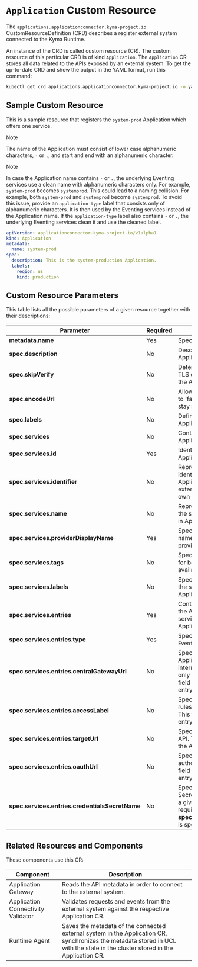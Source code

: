 # `Application` Custom Resource

The `applications.applicationconnector.kyma-project.io` CustomResourceDefinition (CRD) describes a register external system connected to the Kyma Runtime. 

An instance of the CRD is called custom resource (CR). The custom resource of this particular CRD is of kind  `Application`. The `Application` CR stores all data related to the APIs exposed by an external system. To get the up-to-date CRD and show the output in the YAML format, run this command:

```bash
kubectl get crd applications.applicationconnector.kyma-project.io -o yaml
```

## Sample Custom Resource

This is a sample resource that registers the `system-prod` Application which offers one service.

> [!NOTE]
> The name of the Application must consist of lower case alphanumeric characters, `-` or `.`, and start and end with an alphanumeric character.

> [!NOTE]
> In case the Application name contains `-` or `.`, the underlying Eventing services use a clean name with alphanumeric characters only. For example, `system-prod` becomes `systemprod`. This could lead to a naming collision. For example, both `system-prod` and `systemprod` become `systemprod`.
To avoid this issue, provide an `application-type` label that consists only of alphanumeric characters. It is then used by the Eventing services instead of the Application name. If the `application-type` label also contains `-` or `.`, the underlying Eventing services clean it and use the cleaned label.

```yaml
apiVersion: applicationconnector.kyma-project.io/v1alpha1
kind: Application
metadata:
  name: system-prod
spec:
  description: This is the system-production Application.
  labels:
    region: us
    kind: production
```

## Custom Resource Parameters

This table lists all the possible parameters of a given resource together with their descriptions:

| Parameter   |      Required      |  Description |
|--|--|--|
| **metadata.name** | Yes | Specifies the name of the CR. |
| **spec.description** | No | Describes the connected Application.  |
| **spec.skipVerify** | No | Determines whether to skip TLS certificate verification for the Application.  |
| **spec.encodeUrl** | No | Allows for URL encoding. If set to 'false', your URL segments stay intact. |
| **spec.labels** | No | Defines the labels of the Application. |
| **spec.services** | No | Contains all services that the Application provides. |
| **spec.services.id** | Yes | Identifies the service that the Application provides. |
| **spec.services.identifier** | No | Represents an additional identifier unique in the Application scope. Allows the external system to provide its own identifier. |
| **spec.services.name** | No | Represents a unique name of the service. Used for proxying in Application Gateway. |
| **spec.services.providerDisplayName** | Yes | Specifies a human-readable name of the Application service provider. |Yes|Yes|
| **spec.services.tags** | No | Specifies additional tags used for better documentation of the available APIs.|
| **spec.services.labels** | No | Specifies additional labels for the service offered by the Application. |
| **spec.services.entries** | Yes | Contains the information about the APIs and events that the service offered by the Application provides.|
| **spec.services.entries.type** | Yes | Specifies the entry type: `API` or `Events`.|
| **spec.services.entries.centralGatewayUrl** | No | Specifies the URL of Application Gateway. An internal address is resolvable only within the cluster. This field is required for the API entry type.|
| **spec.services.entries.accessLabel** | No | Specifies the label used in Istio rules in Application Connector. This field is required for the API entry type. |
| **spec.services.entries.targetUrl** |  No | Specifies the URL of a given API. This field is required for the API entry type.|
| **spec.services.entries.oauthUrl** | No | Specifies the URL used to authorize with a given API. This field is required for the API entry type.|
| **spec.services.entries.credentialsSecretName** | No | Specifies the name of the Secret which allows you to call a given API. This field is required if **spec.services.entries.oauthUrl** is specified.|

## Related Resources and Components

These components use this CR:

| Component   |  Description |
|-----------|-------------|
| Application Gateway | Reads the API metadata in order to connect to the external system. |
| Application Connectivity Validator| Validates requests and events from the external system against the respective Application CR. |
| Runtime Agent| Saves the metadata of the connected external system in the Application CR, synchronizes the metadata stored in UCL with the state in the cluster stored in the Application CR. |
